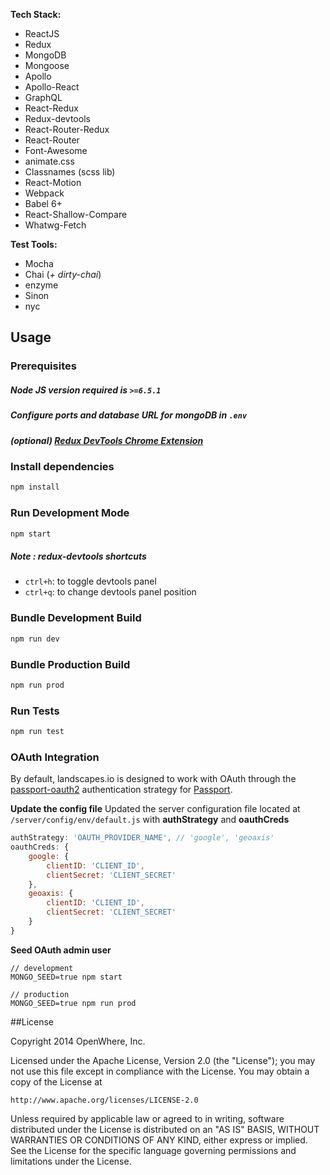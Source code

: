 **Tech Stack:**

- ReactJS
- Redux
- MongoDB
- Mongoose
- Apollo
- Apollo-React
- GraphQL
- React-Redux
- Redux-devtools
- React-Router-Redux
- React-Router
- Font-Awesome
- animate.css
- Classnames (scss lib)
- React-Motion
- Webpack
- Babel 6+
- React-Shallow-Compare
- Whatwg-Fetch


**Test Tools:**

- Mocha
- Chai (*+ dirty-chai*)
- enzyme
- Sinon
- nyc


## Usage

### Prerequisites

##### Node JS version required is `>=6.5.1`
##### Configure ports and database URL for mongoDB in `.env`
##### (optional) [Redux DevTools Chrome Extension](https://chrome.google.com/webstore/detail/redux-devtools/lmhkpmbekcpmknklioeibfkpmmfibljd)


### Install dependencies

```bash
npm install
```

### Run Development Mode

```bash
npm start
```

##### Note : redux-devtools shortcuts
- `ctrl+h`: to toggle devtools panel
- `ctrl+q`: to change devtools panel position


### Bundle Development Build

```bash
npm run dev
```

### Bundle Production Build

```bash
npm run prod
```

### Run Tests

```bash
npm run test
```

### OAuth Integration

By default, landscapes.io is designed to work with OAuth through the [passport-oauth2](https://github.com/jaredhanson/passport-oauth2) authentication strategy for [Passport](http://passportjs.org/).

**Update the config file**
Updated the server configuration file located at ```/server/config/env/default.js``` with **authStrategy** and **oauthCreds**
```javascript
authStrategy: 'OAUTH_PROVIDER_NAME', // 'google', 'geoaxis'
oauthCreds: {
    google: {
        clientID: 'CLIENT_ID',
        clientSecret: 'CLIENT_SECRET'
    },
    geoaxis: {
        clientID: 'CLIENT_ID',
        clientSecret: 'CLIENT_SECRET'
    }
}
```

**Seed OAuth admin user**
```
// development
MONGO_SEED=true npm start

// production
MONGO_SEED=true npm run prod
```

##License

Copyright 2014 OpenWhere, Inc.

Licensed under the Apache License, Version 2.0 (the "License");
you may not use this file except in compliance with the License.
You may obtain a copy of the License at

    http://www.apache.org/licenses/LICENSE-2.0

Unless required by applicable law or agreed to in writing, software
distributed under the License is distributed on an "AS IS" BASIS,
WITHOUT WARRANTIES OR CONDITIONS OF ANY KIND, either express or implied.
See the License for the specific language governing permissions and
limitations under the License.
